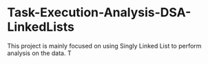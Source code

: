 # Task-Execution-Analysis-DSA-LinkedLists
This project is mainly focused on using Singly Linked List to perform analysis on the data. T

